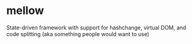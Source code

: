 # mellow
State-driven framework with support for hashchange, virtual DOM, and code splitting (aka something people would want to use)
